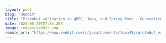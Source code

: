 ```yaml
---
layout: post
blog: "Reddit"
title: "Protobuf validation in gRPC, Java, and Spring Boot - Generalize gRPC validation using Spring AOP"
date: 2024-05-20T07:55:28Z
image: images/reddit.png
remote_url: "https://www.reddit.com/r/java/comments/1cwa45j/protobuf_validation_in_grpc_java_and_spring_boot/"
---
```


